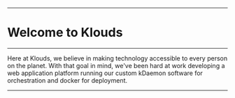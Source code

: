 ___
# Welcome to Klouds
___

Here at Klouds, we believe in making technology accessible to every person on the planet.
With that goal in mind, we've been hard at work developing a web application platform running our custom kDaemon software for orchestration and docker for deployment.

___